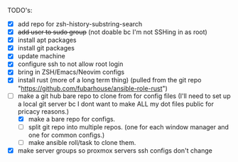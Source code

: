 TODO's:
- [x] add repo for zsh-history-substring-search
- [x] ~~add user to sudo group~~ (not doable bc I'm not SSHing in as root)
- [x] install apt packages
- [x] install git packages
- [x] update machine
- [x] configure ssh to not allow root login
- [x] bring in ZSH/Emacs/Neovim configs
- [x] install rust (more of a long term thing) (pulled from the git repo "https://github.com/fubarhouse/ansible-role-rust")
- [ ] make a git hub bare repo to clone from for config files (I'll need to set up a local git server bc I dont want to make ALL my dot files public for pricacy reasons.)
  - [x] make a bare repo for configs.
  - [ ] split git repo into multiple repos. (one for each window manager and one for common configs.)
  - [ ] make ansible roll/task to clone them.
- [x] make server groups so proxmox servers ssh configs don't change
